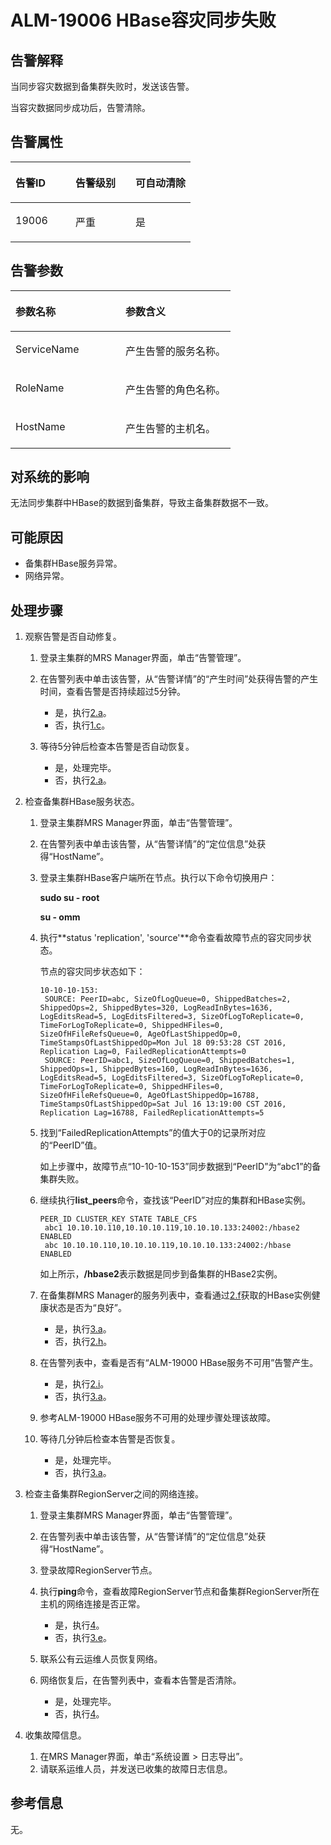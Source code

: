 # ALM-19006 HBase容灾同步失败<a name="ZH-CN_TOPIC_0093195067"></a>

## 告警解释<a name="zh-cn_topic_0035998741_section18389930"></a>

当同步容灾数据到备集群失败时，发送该告警。

当容灾数据同步成功后，告警清除。

## 告警属性<a name="zh-cn_topic_0035998741_section31291646"></a>

<a name="zh-cn_topic_0035998741_table57434139"></a>
<table><thead align="left"><tr id="zh-cn_topic_0035998741_row461342"><th class="cellrowborder" valign="top" width="33.33333333333333%" id="mcps1.1.4.1.1"><p id="zh-cn_topic_0035998741_p37368736"><a name="zh-cn_topic_0035998741_p37368736"></a><a name="zh-cn_topic_0035998741_p37368736"></a>告警ID</p>
</th>
<th class="cellrowborder" valign="top" width="33.33333333333333%" id="mcps1.1.4.1.2"><p id="zh-cn_topic_0035998741_p6968762"><a name="zh-cn_topic_0035998741_p6968762"></a><a name="zh-cn_topic_0035998741_p6968762"></a>告警级别</p>
</th>
<th class="cellrowborder" valign="top" width="33.33333333333333%" id="mcps1.1.4.1.3"><p id="zh-cn_topic_0035998741_p27598869"><a name="zh-cn_topic_0035998741_p27598869"></a><a name="zh-cn_topic_0035998741_p27598869"></a>可自动清除</p>
</th>
</tr>
</thead>
<tbody><tr id="zh-cn_topic_0035998741_row20915929"><td class="cellrowborder" valign="top" width="33.33333333333333%" headers="mcps1.1.4.1.1 "><p id="zh-cn_topic_0035998741_p16468652"><a name="zh-cn_topic_0035998741_p16468652"></a><a name="zh-cn_topic_0035998741_p16468652"></a>19006</p>
</td>
<td class="cellrowborder" valign="top" width="33.33333333333333%" headers="mcps1.1.4.1.2 "><p id="zh-cn_topic_0035998741_p58892473"><a name="zh-cn_topic_0035998741_p58892473"></a><a name="zh-cn_topic_0035998741_p58892473"></a>严重</p>
</td>
<td class="cellrowborder" valign="top" width="33.33333333333333%" headers="mcps1.1.4.1.3 "><p id="zh-cn_topic_0035998741_p5560998"><a name="zh-cn_topic_0035998741_p5560998"></a><a name="zh-cn_topic_0035998741_p5560998"></a>是</p>
</td>
</tr>
</tbody>
</table>

## 告警参数<a name="zh-cn_topic_0035998741_section13189358"></a>

<a name="zh-cn_topic_0035998741_table47787675"></a>
<table><thead align="left"><tr id="zh-cn_topic_0035998741_row20947391"><th class="cellrowborder" valign="top" width="50%" id="mcps1.1.3.1.1"><p id="zh-cn_topic_0035998741_p19017142"><a name="zh-cn_topic_0035998741_p19017142"></a><a name="zh-cn_topic_0035998741_p19017142"></a>参数名称</p>
</th>
<th class="cellrowborder" valign="top" width="50%" id="mcps1.1.3.1.2"><p id="zh-cn_topic_0035998741_p63993496"><a name="zh-cn_topic_0035998741_p63993496"></a><a name="zh-cn_topic_0035998741_p63993496"></a>参数含义</p>
</th>
</tr>
</thead>
<tbody><tr id="zh-cn_topic_0035998741_row16090703"><td class="cellrowborder" valign="top" width="50%" headers="mcps1.1.3.1.1 "><p id="zh-cn_topic_0035998741_p28278595"><a name="zh-cn_topic_0035998741_p28278595"></a><a name="zh-cn_topic_0035998741_p28278595"></a>ServiceName</p>
</td>
<td class="cellrowborder" valign="top" width="50%" headers="mcps1.1.3.1.2 "><p id="zh-cn_topic_0035998741_p8864859"><a name="zh-cn_topic_0035998741_p8864859"></a><a name="zh-cn_topic_0035998741_p8864859"></a>产生告警的服务名称。</p>
</td>
</tr>
<tr id="zh-cn_topic_0035998741_row12674872"><td class="cellrowborder" valign="top" width="50%" headers="mcps1.1.3.1.1 "><p id="zh-cn_topic_0035998741_p20031746"><a name="zh-cn_topic_0035998741_p20031746"></a><a name="zh-cn_topic_0035998741_p20031746"></a>RoleName</p>
</td>
<td class="cellrowborder" valign="top" width="50%" headers="mcps1.1.3.1.2 "><p id="zh-cn_topic_0035998741_p11958757"><a name="zh-cn_topic_0035998741_p11958757"></a><a name="zh-cn_topic_0035998741_p11958757"></a>产生告警的角色名称。</p>
</td>
</tr>
<tr id="zh-cn_topic_0035998741_row40519951"><td class="cellrowborder" valign="top" width="50%" headers="mcps1.1.3.1.1 "><p id="zh-cn_topic_0035998741_p60890569"><a name="zh-cn_topic_0035998741_p60890569"></a><a name="zh-cn_topic_0035998741_p60890569"></a>HostName</p>
</td>
<td class="cellrowborder" valign="top" width="50%" headers="mcps1.1.3.1.2 "><p id="zh-cn_topic_0035998741_p33189039"><a name="zh-cn_topic_0035998741_p33189039"></a><a name="zh-cn_topic_0035998741_p33189039"></a>产生告警的主机名。</p>
</td>
</tr>
</tbody>
</table>

## 对系统的影响<a name="zh-cn_topic_0035998741_section51595365"></a>

无法同步集群中HBase的数据到备集群，导致主备集群数据不一致。

## 可能原因<a name="zh-cn_topic_0035998741_section61705107"></a>

-   备集群HBase服务异常。
-   网络异常。

## 处理步骤<a name="zh-cn_topic_0035998741_section18475057"></a>

1.  观察告警是否自动修复。
    1.  登录主集群的MRS Manager界面，单击“告警管理”。
    2.  在告警列表中单击该告警，从“告警详情”的“产生时间”处获得告警的产生时间，查看告警是否持续超过5分钟。
        -   是，执行[2.a](#zh-cn_topic_0035998741_status)。
        -   否，执行[1.c](#zh-cn_topic_0035998741_step3)。

    3.  <a name="zh-cn_topic_0035998741_step3"></a>等待5分钟后检查本告警是否自动恢复。
        -   是，处理完毕。
        -   否，执行[2.a](#zh-cn_topic_0035998741_status)。


2.  检查备集群HBase服务状态。
    1.  <a name="zh-cn_topic_0035998741_status"></a>登录主集群MRS Manager界面，单击“告警管理”。
    2.  在告警列表中单击该告警，从“告警详情”的“定位信息”处获得“HostName”。
    3.  登录主集群HBase客户端所在节点。执行以下命令切换用户：

        **sudo su - root**

        **su - omm**

    4.  执行**status 'replication', 'source'**命令查看故障节点的容灾同步状态。

        节点的容灾同步状态如下：

        ```
        10-10-10-153: 
         SOURCE: PeerID=abc, SizeOfLogQueue=0, ShippedBatches=2, ShippedOps=2, ShippedBytes=320, LogReadInBytes=1636, LogEditsRead=5, LogEditsFiltered=3, SizeOfLogToReplicate=0, TimeForLogToReplicate=0, ShippedHFiles=0, SizeOfHFileRefsQueue=0, AgeOfLastShippedOp=0, TimeStampsOfLastShippedOp=Mon Jul 18 09:53:28 CST 2016, Replication Lag=0, FailedReplicationAttempts=0 
         SOURCE: PeerID=abc1, SizeOfLogQueue=0, ShippedBatches=1, ShippedOps=1, ShippedBytes=160, LogReadInBytes=1636, LogEditsRead=5, LogEditsFiltered=3, SizeOfLogToReplicate=0, TimeForLogToReplicate=0, ShippedHFiles=0, SizeOfHFileRefsQueue=0, AgeOfLastShippedOp=16788, TimeStampsOfLastShippedOp=Sat Jul 16 13:19:00 CST 2016, Replication Lag=16788, FailedReplicationAttempts=5
        ```

    5.  找到“FailedReplicationAttempts”的值大于0的记录所对应的“PeerID”值。

        如上步骤中，故障节点“10-10-10-153”同步数据到“PeerID”为“abc1”的备集群失败。

    6.  <a name="zh-cn_topic_0035998741_peerid"></a>继续执行**list\_peers**命令，查找该“PeerID”对应的集群和HBase实例。

        ```
        PEER_ID CLUSTER_KEY STATE TABLE_CFS 
         abc1 10.10.10.110,10.10.10.119,10.10.10.133:24002:/hbase2 ENABLED  
         abc 10.10.10.110,10.10.10.119,10.10.10.133:24002:/hbase ENABLED 
        ```

        如上所示，**/hbase2**表示数据是同步到备集群的HBase2实例。

    7.  在备集群MRS Manager的服务列表中，查看通过[2.f](#zh-cn_topic_0035998741_peerid)获取的HBase实例健康状态是否为“良好”。
        -   是，执行[3.a](#zh-cn_topic_0035998741_aalm-19006_mmccppss_net)。
        -   否，执行[2.h](#zh-cn_topic_0035998741_alm-19000)。

    8.  <a name="zh-cn_topic_0035998741_alm-19000"></a>在告警列表中，查看是否有“ALM-19000 HBase服务不可用”告警产生。
        -   是，执行[2.i](#zh-cn_topic_0035998741_aalm-19006_mmccppss_process)。
        -   否，执行[3.a](#zh-cn_topic_0035998741_aalm-19006_mmccppss_net)。

    9.  <a name="zh-cn_topic_0035998741_aalm-19006_mmccppss_process"></a>参考ALM-19000 HBase服务不可用的处理步骤处理该故障。
    10. 等待几分钟后检查本告警是否恢复。
        -   是，处理完毕。
        -   否，执行[3.a](#zh-cn_topic_0035998741_aalm-19006_mmccppss_net)。


3.  检查主备集群RegionServer之间的网络连接。
    1.  <a name="zh-cn_topic_0035998741_aalm-19006_mmccppss_net"></a>登录主集群MRS Manager界面，单击“告警管理”。
    2.  在告警列表中单击该告警，从“告警详情”的“定位信息”处获得“HostName”。
    3.  登录故障RegionServer节点。
    4.  执行**ping**命令，查看故障RegionServer节点和备集群RegionServer所在主机的网络连接是否正常。
        -   是，执行[4](#zh-cn_topic_0035998741_li979634915155)。
        -   否，执行[3.e](#zh-cn_topic_0035998741_s1)。

    5.  <a name="zh-cn_topic_0035998741_s1"></a>联系公有云运维人员恢复网络。
    6.  网络恢复后，在告警列表中，查看本告警是否清除。
        -   是，处理完毕。
        -   否，执行[4](#zh-cn_topic_0035998741_li979634915155)。


4.  <a name="zh-cn_topic_0035998741_li979634915155"></a>收集故障信息。
    1.  在MRS Manager界面，单击“系统设置 \> 日志导出”。
    2.  请联系运维人员，并发送已收集的故障日志信息。


## 参考信息<a name="zh-cn_topic_0035998741_section32057793"></a>

无。


